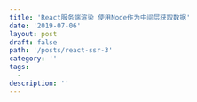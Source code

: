 ```yaml
---
title: 'React服务端渲染 使用Node作为中间层获取数据'
date: '2019-07-06'
layout: post
draft: false
path: '/posts/react-ssr-3'
category: ''
tags:
  -
description: ''
---
```

